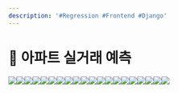```yaml
---
description: '#Regression #Frontend #Django'
---
```


# 🏢 아파트 실거래 예측

![](<../../../../.gitbook/assets/아파트 실거래가 예측\_페이지\_01 (1).png>)![](<../../../../.gitbook/assets/아파트 실거래가 예측\_페이지\_02.png>)![](<../../../../.gitbook/assets/아파트 실거래가 예측\_페이지\_03 (1).png>)![](<../../../../.gitbook/assets/아파트 실거래가 예측\_페이지\_04.png>)![](<../../../../.gitbook/assets/아파트 실거래가 예측\_페이지\_05 (1).png>)![](<../../../../.gitbook/assets/아파트 실거래가 예측\_페이지\_06.png>)![](<../../../../.gitbook/assets/아파트 실거래가 예측\_페이지\_07.png>)![](<../../../../.gitbook/assets/아파트 실거래가 예측\_페이지\_08 (1).png>)![](<../../../../.gitbook/assets/아파트 실거래가 예측\_페이지\_09 (1).png>)![](<../../../../.gitbook/assets/아파트 실거래가 예측\_페이지\_10 (1).png>)![](<../../../../.gitbook/assets/아파트 실거래가 예측\_페이지\_11.png>)![](<../../../../.gitbook/assets/아파트 실거래가 예측\_페이지\_12 (1).png>)![](<../../../../.gitbook/assets/아파트 실거래가 예측\_페이지\_13 (1).png>)![](<../../../../.gitbook/assets/아파트 실거래가 예측\_페이지\_14.png>)![](<../../../../.gitbook/assets/아파트 실거래가 예측\_페이지\_15.png>)![](<../../../../.gitbook/assets/아파트 실거래가 예측\_페이지\_16 (1).png>)![](<../../../../.gitbook/assets/아파트 실거래가 예측\_페이지\_17 (1).png>)![](<../../../../.gitbook/assets/아파트 실거래가 예측\_페이지\_18 (1).png>)![](<../../../../.gitbook/assets/아파트 실거래가 예측\_페이지\_19.png>)![](<../../../../.gitbook/assets/아파트 실거래가 예측\_페이지\_20.png>)
